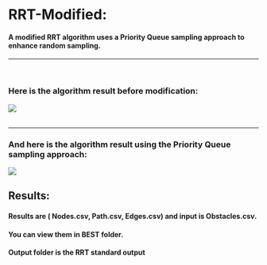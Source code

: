 # RRT-Modified:
#### A modified RRT algorithm uses a Priority Queue sampling approach to enhance random sampling.
<hr>
<br>



### Here is the algorithm result before modification:
![](https://github.com/alizayan684/RRT-Modified/blob/main/Screenshot%202023-09-13%20010233.png)
<br>
<br>
<hr>



### And here is the algorithm result using the Priority Queue sampling approach:
![](https://github.com/alizayan684/RRT-Modified/blob/main/Screenshot%202023-09-13%20005839.png)


## Results:
#### Results are ( Nodes.csv, Path.csv, Edges.csv) and input is Obstacles.csv.
#### You can view them in BEST folder.
#### Output folder is the RRT standard output

